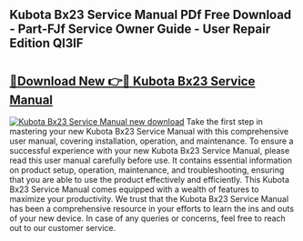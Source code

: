 ## Kubota Bx23 Service Manual PDf Free Download - Part-FJf Service Owner Guide - User Repair Edition Ql3lF

# <h2><a href="http://bc45340.oget.top/?id=Kubota+Bx23+Service+Manual">🔗Download New 👉🔴 Kubota Bx23 Service Manual</a></h2>

[![Kubota Bx23 Service Manual new download](https://i.imgur.com/5g1atiW.png)](http://bc45340.oget.top/?id=Kubota+Bx23+Service+Manual)
Take the first step in mastering your new Kubota Bx23 Service Manual with this comprehensive user manual, covering installation, operation, and maintenance. To ensure a successful experience with your new Kubota Bx23 Service Manual, please read this user manual carefully before use. It contains essential information on product setup, operation, maintenance, and troubleshooting, ensuring that you are able to use the product effectively and efficiently. This Kubota Bx23 Service Manual comes equipped with a wealth of features to maximize your productivity. We trust that the Kubota Bx23 Service Manual has been a comprehensive resource in your efforts to learn the ins and outs of your new device. In case of any queries or concerns, feel free to reach out to our customer service.

